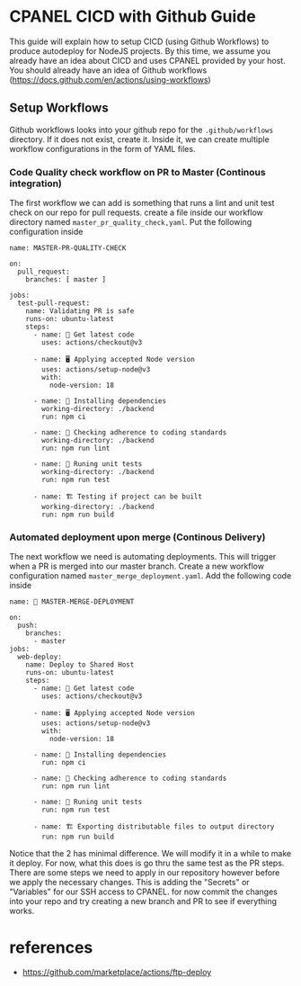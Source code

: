 # CPANEL CICD with Github Guide

This guide will explain how to setup CICD (using Github Workflows) to produce autodeploy for NodeJS projects. By this time, we assume you already have an idea about CICD and uses CPANEL provided by your host. You should already have an idea of Github workflows (https://docs.github.com/en/actions/using-workflows)

## Setup Workflows

Github workflows looks into your github repo for the `.github/workflows` directory. If it does not exist, create it. Inside it, we can create multiple workflow configurations in the form of YAML files.

### Code Quality check workflow on PR to Master (Continous integration)

The first workflow we can add is something that runs a lint and unit test check on our repo for pull requests. create a file inside our workflow directory named `master_pr_quality_check,yaml`. Put the following configuration inside

```
name: MASTER-PR-QUALITY-CHECK

on:
  pull_request:
    branches: [ master ]

jobs:
  test-pull-request:
    name: Validating PR is safe
    runs-on: ubuntu-latest
    steps:
      - name: 🚚 Get latest code
        uses: actions/checkout@v3

      - name: 🖥️ Applying accepted Node version
        uses: actions/setup-node@v3
        with:
          node-version: 18

      - name: 🤝 Installing dependencies
        working-directory: ./backend
        run: npm ci

      - name: 🧦 Checking adherence to coding standards
        working-directory: ./backend
        run: npm run lint

      - name: 🐞 Runing unit tests
        working-directory: ./backend
        run: npm run test

      - name: 🏗️ Testing if project can be built
        working-directory: ./backend
        run: npm run build
```

### Automated deployment upon merge (Continous Delivery)

The next workflow we need is automating deployments. This will trigger when a PR is merged into our master branch. Create a new workflow configuration named `master_merge_deployment.yaml`. Add the following code inside

```
name: 🚀 MASTER-MERGE-DEPLOYMENT

on:
  push:
    branches:
      - master
jobs:
  web-deploy:
    name: Deploy to Shared Host
    runs-on: ubuntu-latest
    steps:
      - name: 🚚 Get latest code
        uses: actions/checkout@v3

      - name: 🖥️ Applying accepted Node version
        uses: actions/setup-node@v3
        with:
          node-version: 18

      - name: 🤝 Installing dependencies
        run: npm ci

      - name: 🧦 Checking adherence to coding standards
        run: npm run lint

      - name: 🐞 Runing unit tests
        run: npm run test

      - name: 🏗️ Exporting distributable files to output directory
        run: npm run build

```

Notice that the 2 has minimal difference. We will modify it in a while to make it deploy. For now, what this does is go thru the same test as the PR steps. There are some steps we need to apply in our repository however before we apply the necessary changes. This is adding the "Secrets" or "Variables" for our SSH access to CPANEL. for now commit the changes into your repo and try creating a new branch and PR to see if everything works.

# references

* https://github.com/marketplace/actions/ftp-deploy